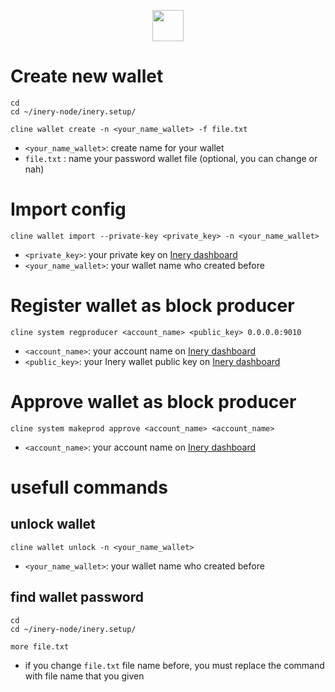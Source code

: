 </p>

<p align="center">
  <img height="50" height="auto" src="https://user-images.githubusercontent.com/38981255/184088981-3f7376ae-7039-4915-98f5-16c3637ccea3.PNG">
</p>


# Create new wallet
```
cd
cd ~/inery-node/inery.setup/
```
```
cline wallet create -n <your_name_wallet> -f file.txt
```

- `<your_name_wallet>`: create name for your wallet
- `file.txt` : name your password wallet file (optional, you can change or nah)


# Import config
```
cline wallet import --private-key <private_key> -n <your_name_wallet>

```
- `<private_key>`: your private key on [Inery dashboard](testnet.inery.io/dashboard)
- `<your_name_wallet>`: your wallet name who created before


# Register wallet as block producer
```
cline system regproducer <account_name> <public_key> 0.0.0.0:9010
```

- `<account_name>`: your account name on [Inery dashboard](testnet.inery.io/dashboard)
- `<public_key>`: your Inery wallet public key on [Inery dashboard](testnet.inery.io/dashboard)


# Approve wallet as block producer
```
cline system makeprod approve <account_name> <account_name>

```
- `<account_name>`: your account name on [Inery dashboard](testnet.inery.io/dashboard)



# usefull commands

## unlock wallet
```
cline wallet unlock -n <your_name_wallet>
```

- `<your_name_wallet>`: your wallet name who created before

## find wallet password
```
cd
cd ~/inery-node/inery.setup/
```
```
more file.txt
```

- if you change `file.txt` file name before, you must replace the command with file name that you given

